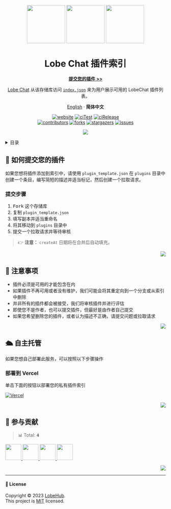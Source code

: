 <a name="readme-top"></a>

<div align="center">

<img height="120" src="https://registry.npmmirror.com/@lobehub/assets-emoji/1.3.0/files/assets/puzzle-piece.webp">
<img height="120" src="https://gw.alipayobjects.com/zos/kitchen/qJ3l3EPsdW/split.svg">
<img height="120" src="https://registry.npmmirror.com/@lobehub/assets-emoji/1.3.0/files/assets/convenience-store.webp">

<h1>Lobe Chat 插件索引</h1>

[**提交您的插件 >>**](https://github.com/lobehub/lobe-chat-plugins/pulls)

[Lobe Chat](https://github.com/lobehub/lobe-chat) 从该存储库访问 [`index.json`](https://registry.npmmirror.com/@lobehub/lobe-chat-plugins/latest/files) 来为用户展示可用的 LobeChat 插件列表。

[English](./README.md) · **简体中文**

<!-- SHIELD GROUP -->

[![website][website-shield]][website-url]
[![ciTest][ci-test-shield]][ci-test-url]
[![ciRelease][ci-release-shield]][ci-release-url] <br/>
[![contributors][contributors-shield]][contributors-url]
[![forks][forks-shield]][forks-url]
[![stargazers][stargazers-shield]][stargazers-url]
[![issues][issues-shield]][issues-url]

![](https://raw.githubusercontent.com/andreasbm/readme/master/assets/lines/rainbow.png)

</div>

<details>
<summary><kbd>目录</kbd></summary>

#### TOC

- [🚀 如何提交您的插件](#-how-to-submit-your-plugin)

  - [提交步骤](#step-by-step-instructions)

- [👀 注意事项](#-notes)

- [🛳 自主托管](#-self-hosting)

  - [部署到 Vercel](#deploy-to-vercel)

- [🤝 参与贡献](#-contributing)

####

</details>

## 🚀 如何提交您的插件

如果您想将插件添加到索引中，请使用 `plugin_template.json` 在 `plugins` 目录中创建一个条目，编写简短的描述并适当标记，然后创建一个拉取请求。

### 提交步骤

1. <kbd>Fork</kbd> 这个存储库
2. 复制 `plugin_template.json`
3. 填写副本并适当重命名
4. 将其移动到 `plugins` 目录中
5. 提交一个拉取请求并等待审核

> 👉 **注意：** `createAt` 日期将在合并后自动填充。

<div align="right">

[![][back-to-top]](#readme-top)

</div>

## 👀 注意事项

- 插件必须是可用的才能包含在内
- 如果插件不再可用或者没有维护，我们可能会将其重定向到一个分支或从索引中删除
- 并非所有的插件都会被接受，我们将审核插件并进行评估
- 即使您不是作者，也可以提交插件，但最好是由作者自己提交
- 如果您希望删除您的插件，或者认为描述不正确，请提交问题或拉取请求

<div align="right">

[![][back-to-top]](#readme-top)

</div>

## 🛳 自主托管

如果您想自己部署此服务，可以按照以下步骤操作

### 部署到 Vercel

单击下面的按钮以部署您的私有插件索引

[![Vercel][deploy-shield]][deploy-url]

<div align="right">

[![][back-to-top]](#readme-top)

</div>

## 🤝 参与贡献

<!-- CONTRIBUTION GROUP -->

> 📊 Total: <kbd>**4**</kbd>

<a href="https://github.com/arvinxx" title="arvinxx">
  <img src="https://avatars.githubusercontent.com/u/28616219?v=4" width="50" />
</a>
<a href="https://github.com/canisminor1990" title="canisminor1990">
  <img src="https://avatars.githubusercontent.com/u/17870709?v=4" width="50" />
</a>
<a href="https://github.com/actions-user" title="actions-user">
  <img src="https://avatars.githubusercontent.com/u/65916846?v=4" width="50" />
</a>
<a href="https://github.com/lobehubbot" title="lobehubbot">
  <img src="https://avatars.githubusercontent.com/u/134299653?v=4" width="50" />
</a>

<!-- CONTRIBUTION END -->

<div align="right">

[![][back-to-top]](#readme-top)

</div>

---

#### 📝 License

Copyright © 2023 [LobeHub][profile-url]. <br />
This project is [MIT](./LICENSE) licensed.

<!-- PLUGIN GROUP -->

[website-shield]: https://img.shields.io/website?down_message=offline&label=🤯%20chat-plugins.lobehub.com&up_message=online&url=https%3A%2F%2Fchat-plugins.lobehub.com&style=flat
[website-url]: https://chat-plugins.lobehub.com

<!-- LINK GROUP -->

[profile-url]: https://github.com/lobehub
[deploy-shield]: https://vercel.com/button
[deploy-url]: https://vercel.com/new/clone?repository-url=https%3A%2F%2Fgithub.com%2Flobehub%2Flobe-chat-plugins&project-name=lobe-chat-plugins&repository-name=lobe-chat-plugins

<!-- SHIELD LINK GROUP -->

[back-to-top]: https://img.shields.io/badge/-BACK_TO_TOP-151515?style=flat-square

<!-- ciTest -->

[ci-test-shield]: https://github.com/lobehub/lobe-chat-plugins/actions/workflows/test.yml/badge.svg
[ci-test-url]: https://github.com/lobehub/lobe-chat-plugins/actions/workflows/test.yml

<!-- ciRelease -->

[ci-release-shield]: https://github.com/lobehub/lobe-chat-plugins/actions/workflows/release.yml/badge.svg
[ci-release-url]: https://github.com/lobehub/lobe-chat-plugins/actions/workflows/release.yml

<!-- contributors -->

[contributors-shield]: https://img.shields.io/github/contributors/lobehub/lobe-chat-plugins.svg?style=flat
[contributors-url]: https://github.com/lobehub/lobe-chat-plugins/graphs/contributors

<!-- forks -->

[forks-shield]: https://img.shields.io/github/forks/lobehub/lobe-chat-plugins.svg?style=flat
[forks-url]: https://github.com/lobehub/lobe-chat-plugins/network/members

<!-- stargazers -->

[stargazers-shield]: https://img.shields.io/github/stars/lobehub/lobe-chat-plugins.svg?style=flat
[stargazers-url]: https://github.com/lobehub/lobe-chat-plugins/stargazers

<!-- issues -->

[issues-shield]: https://img.shields.io/github/issues/lobehub/lobe-chat-plugins.svg?style=flat
[issues-url]: https://github.com/lobehub/lobe-chat-plugins/issues/new/choose
